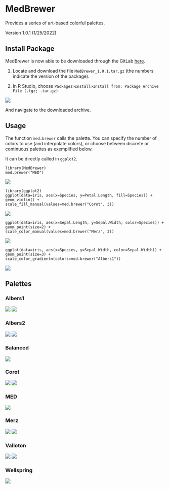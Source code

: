 
# MedBrewer

Provides a series of art-based colorful palettes.

Version 1.0.1 (1/25/2022)

## Install Package
MedBrewer is now able to be downloaded through the GitLab [here](https://gitlab.com/bioinformatics-inem/r-custom-packages/MedBrewer).

1. Locate and download the file `MedBrewer_1.0.1.tar.gz` (the numbers indicate the version of the package).

2. In R Studio, choose `Packages>Install>Install from: Package Archive File (.tgz; .tar.gz)` 

![](src/install-from-file.jpg)

And navigate to the downloaded archive.

## Usage

The function `med.brewer` calls the palette. You can specify the number of colors to use (and interpolate colors), or choose between discrete or continuous palettes as exemplified below.

It can be directly called in `ggplot2`. 

```{r}
library(MedBrewer)
med.brewer("MED")
```
![](palettes/med.jpeg)

```{r}
library(ggplot2)
ggplot(data=iris, aes(x=Species, y=Petal.Length, fill=Species)) +
geom_violin() +
scale_fill_manual(values=med.brewer("Corot", 3))
```
![](src/example1.jpeg)

```{r}
ggplot(data=iris, aes(x=Sepal.Length, y=Sepal.Width, color=Species)) +
geom_point(size=2) +
scale_color_manual(values=med.brewer("Merz", 3))
```
![](src/example2.jpeg)

```{r}
ggplot(data=iris, aes(x=Species, y=Sepal.Width, color=Sepal.Width)) +
geom_point(size=3) +
scale_color_gradientn(colors=med.brewer("Albers1"))
```
![](src/example3.jpeg)

## Palettes

### Albers1

![](palettes/albers1-source.jpeg)
![](palettes/albers1.jpeg)

### Albers2

![](palettes/albers2-source.jpeg)
![](palettes/albers2.jpeg)

### Balanced

![](palettes/balanced.jpeg)

### Corot

![](palettes/corot-source.jpeg)
![](palettes/corot.jpeg)

### MED

![](palettes/med.jpeg)

### Merz

![](palettes/merz-source.jpeg)
![](palettes/merz.jpeg)

### Valloton

![](palettes/valloton-source.jpeg)
![](palettes/valloton.jpeg)


### Wellspring

![](palettes/wellspring.jpeg)






